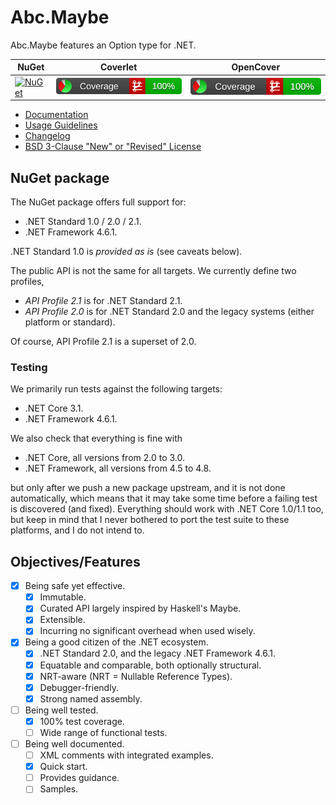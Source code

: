 # Abc.Maybe

Abc.Maybe features an Option type for .NET.

|NuGet|Coverlet|OpenCover|
|-----|--------|---------|
| [![NuGet](https://img.shields.io/nuget/v/Abc.Maybe.svg)](https://www.nuget.org/packages/Abc.Maybe/) | [![Coverlet](./__/coverlet.svg)](./__/coverlet.txt) | [![OpenCover](./__/opencover.svg)](./__/opencover.txt) |

- [Documentation](doc/README.md)
- [Usage Guidelines](doc/usage-guidelines.md)
- [Changelog](CHANGELOG)
- [BSD 3-Clause "New" or "Revised" License](LICENSE)

## NuGet package

The NuGet package offers full support for:
- .NET Standard 1.0 / 2.0 / 2.1.
- .NET Framework 4.6.1.

.NET Standard 1.0 is _provided as is_ (see caveats below).

The public API is not the same for all targets. We currently define two profiles,
- _API Profile 2.1_ is for .NET Standard 2.1.
- _API Profile 2.0_ is for .NET Standard 2.0 and the legacy systems (either
  platform or standard).

Of course, API Profile 2.1 is a superset of 2.0.

### Testing

We primarily run tests against the following targets:
- .NET Core 3.1.
- .NET Framework 4.6.1.

We also check that everything is fine with
- .NET Core, all versions from 2.0 to 3.0.
- .NET Framework, all versions from 4.5 to 4.8.

but only after we push a new package upstream, and it is not done automatically,
which means that it may take some time before a failing test is discovered (and
fixed). Everything should work with .NET Core 1.0/1.1 too, but keep in mind that
I never bothered to port the test suite to these platforms, and I do not intend
to.

## Objectives/Features

- [x] Being safe yet effective.
  - [x] Immutable.
  - [x] Curated API largely inspired by Haskell's Maybe.
  - [x] Extensible.
  - [x] Incurring no significant overhead when used wisely.
- [x] Being a good citizen of the .NET ecosystem.
  - [x] .NET Standard 2.0, and the legacy .NET Framework 4.6.1.
  - [x] Equatable and comparable, both optionally structural.
  - [x] NRT-aware (NRT = Nullable Reference Types).
  - [x] Debugger-friendly.
  - [x] Strong named assembly.
- [ ] Being well tested.
  - [x] 100% test coverage.
  - [ ] Wide range of functional tests.
- [ ] Being well documented.
  - [ ] XML comments with integrated examples.
  - [x] Quick start.
  - [ ] Provides guidance.
  - [ ] Samples.
